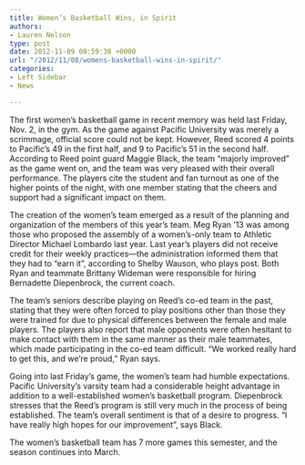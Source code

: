 ```yaml
---
title: Women’s Basketball Wins, in Spirit
authors:
- Lauren Nelson
type: post
date: 2012-11-09 00:59:38 +0000
url: "/2012/11/08/womens-basketball-wins-in-spirit/"
categories:
- Left Sidebar
- News

---
```

The first women’s basketball game in recent memory was held last Friday, Nov. 2, in the gym. As the game against Pacific University was merely a scrimmage, official score could not be kept. However, Reed scored 4 points to Pacific’s 49 in the first half, and 9 to Pacific’s 51 in the second half. According to Reed point guard Maggie Black, the team “majorly improved” as the game went on, and the team was very pleased with their overall performance. The players cite the student and fan turnout as one of the higher points of the night, with one member stating that the cheers and support had a significant impact on them.

The creation of the women’s team emerged as a result of the planning and organization of the members of this year’s team. Meg Ryan ’13 was among those who proposed the assembly of a women’s-only team to Athletic Director Michael Lombardo last year. Last year’s players did not receive credit for their weekly practices—the administration informed them that they had to “earn it”, according to Shelby Wauson, who plays post. Both Ryan and teammate Brittany Wideman were responsible for hiring Bernadette Diepenbrock, the current coach.

The team’s seniors describe playing on Reed’s co-ed team in the past, stating that they were often forced to play positions other than those they were trained for due to physical differences between the female and male players. The players also report that male opponents were often hesitant to make contact with them in the same manner as their male teammates, which made participating in the co-ed team difficult. “We worked really hard to get this, and we’re proud,” Ryan says.

Going into last Friday’s game, the women’s team had humble expectations. Pacific University’s varsity team had a considerable height advantage in addition to a well-established women’s basketball program. Diepenbrock stresses that the Reed’s program is still very much in the process of being established. The team’s overall sentiment is that of a desire to progress. “I have really high hopes for our improvement”, says Black.

The women’s basketball team has 7 more games this semester, and the season continues into March.